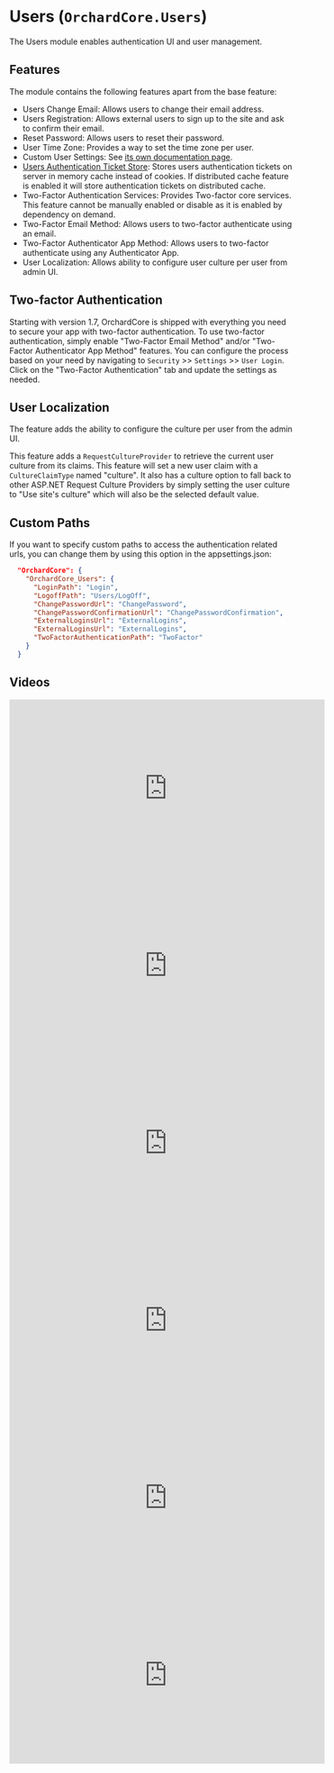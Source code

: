 # Users (`OrchardCore.Users`)

The Users module enables authentication UI and user management.

## Features

The module contains the following features apart from the base feature:

- Users Change Email: Allows users to change their email address.
- Users Registration: Allows external users to sign up to the site and ask to confirm their email.
- Reset Password: Allows users to reset their password.
- User Time Zone: Provides a way to set the time zone per user.
- Custom User Settings: See [its own documentation page](CustomUserSettings/README.md).
- [Users Authentication Ticket Store](./TicketStore.md): Stores users authentication tickets on server in memory cache instead of cookies. If distributed cache feature is enabled it will store authentication tickets on distributed cache.
- Two-Factor Authentication Services: Provides Two-factor core services. This feature cannot be manually enabled or disable as it is enabled by dependency on demand.
- Two-Factor Email Method: Allows users to two-factor authenticate using an email.
- Two-Factor Authenticator App Method: Allows users to two-factor authenticate using any Authenticator App.
- User Localization: Allows ability to configure user culture per user from admin UI.

## Two-factor Authentication

Starting with version 1.7, OrchardCore is shipped with everything you need to secure your app with two-factor authentication. To use two-factor authentication, simply enable "Two-Factor Email Method" and/or "Two-Factor Authenticator App Method" features. You can configure the process based on your need by navigating to `Security` >> `Settings` >> `User Login`. Click on the "Two-Factor Authentication" tab and update the settings as needed.

## User Localization

The feature adds the ability to configure the culture per user from the admin UI.

This feature adds a `RequestCultureProvider` to retrieve the current user culture from its claims. This feature will set a new user claim with a `CultureClaimType` named "culture". It also has a culture option to fall back to other ASP.NET Request Culture Providers by simply setting the user culture to "Use site's culture" which will also be the selected default value.

## Custom Paths

If you want to specify custom paths to access the authentication related urls, you can change them by using this option in the appsettings.json:

``` json
  "OrchardCore": {
    "OrchardCore_Users": {
      "LoginPath": "Login",
      "LogoffPath": "Users/LogOff",
      "ChangePasswordUrl": "ChangePassword",
      "ChangePasswordConfirmationUrl": "ChangePasswordConfirmation",
      "ExternalLoginsUrl": "ExternalLogins",
      "ExternalLoginsUrl": "ExternalLogins",
      "TwoFactorAuthenticationPath": "TwoFactor"
    }
  }
```

## Videos

<iframe width="560" height="315" src="https://www.youtube-nocookie.com/embed/78m04Inmilw" title="YouTube video player" frameborder="0" allow="accelerometer; autoplay; clipboard-write; encrypted-media; gyroscope; picture-in-picture" allowfullscreen></iframe>

<iframe width="560" height="315" src="https://www.youtube-nocookie.com/embed/ZgDkWUi2HGs" title="YouTube video player" frameborder="0" allow="accelerometer; autoplay; clipboard-write; encrypted-media; gyroscope; picture-in-picture" allowfullscreen></iframe>

<iframe width="560" height="315" src="https://www.youtube-nocookie.com/embed/83-6Kj-IXPw" title="YouTube video player" frameborder="0" allow="accelerometer; autoplay; clipboard-write; encrypted-media; gyroscope; picture-in-picture; web-share" allowfullscreen></iframe>

<iframe width="560" height="315" src="https://www.youtube-nocookie.com/embed/BbJG_wdHbak" title="YouTube video player" frameborder="0" allow="accelerometer; autoplay; clipboard-write; encrypted-media; gyroscope; picture-in-picture; web-share" allowfullscreen></iframe>

<iframe width="560" height="315" src="https://www.youtube-nocookie.com/embed/FmgZHpFHCcg" title="YouTube video player" frameborder="0" allow="accelerometer; autoplay; clipboard-write; encrypted-media; gyroscope; picture-in-picture; web-share" allowfullscreen></iframe>

<iframe width="560" height="315" src="https://www.youtube-nocookie.com/embed/b-lHY0NxZNI" title="YouTube video player" frameborder="0" allow="accelerometer; autoplay; clipboard-write; encrypted-media; gyroscope; picture-in-picture; web-share" allowfullscreen></iframe>

